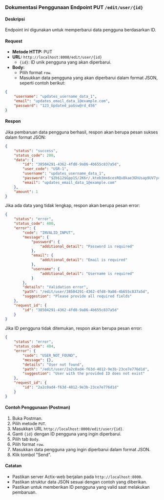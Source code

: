 ### Dokumentasi Penggunaan Endpoint PUT `/edit/user/{id}`

#### Deskripsi
Endpoint ini digunakan untuk memperbarui data pengguna berdasarkan ID.

#### Request
- **Metode HTTP:** PUT
- **URL:** `http://localhost:8000/edit/user/{id}`
    - `{id}`: ID unik pengguna yang akan diperbarui.
- **Body:**
    - Pilih format `row`.
    - Masukkan data pengguna yang akan diperbarui dalam format JSON, seperti contoh berikut:

```json
{
    "username": "updates_username_data_1",
    "email": "updates_email_data_1@example.com",
    "password": "123_Updated_pa$sw@rd_456"
}
```

#### Respon

Jika pembaruan data pengguna berhasil, respon akan berupa pesan sukses dalam format JSON:
```json
{
    "status": "success",
    "status_code": 200,
    "data": {
        "id": "38504291-4362-4fd8-9a86-4b655c837a5d",
        "user_code": "USR-1",
        "username": "updates_username_data_1",
        "password": "$2b$12$Gpp1S/2K6r/.kteb3mx6cesRQv8kae3GhUsap9UV7y4RSICZEzVy.",
        "email": "updates_email_data_1@example.com"
    },
    "amount": 1
}
```

Jika ada data yang tidak lengkap, respon akan berupa pesan error:
```json
{
    "status": "error",
    "status_code": 400,
    "error": {
        "code": "INVALID_INPUT",
        "message": {
            "password": {
                "additional_detail": "Password is required"
            },
            "email": {
                "additional_detail": "Email is required"
            },
            "username": {
                "additional_detail": "Username is required"
            }
        },
        "details": "Validation error",
        "path": "/edit/user/38504291-4362-4fd8-9a86-4b655c837a5d",
        "suggestion": "Please provide all required fields"
    },
    "request_id": {
        "id": "38504291-4362-4fd8-9a86-4b655c837a5d"
    }
}
```

Jika ID pengguna tidak ditemukan, respon akan berupa pesan error:
```json
{
    "status": "error",
    "status_code": 404,
    "error": {
        "code": "USER_NOT_FOUND",
        "message": {},
        "details": "User not found",
        "path": "/edit/user/2a2c0ad4-f63d-4812-9e3b-23ce7e776d1d",
        "suggestion": "User with the provided ID does not exist"
    },
    "request_id": {
        "id": "2a2c0ad4-f63d-4812-9e3b-23ce7e776d1d"
    }
}
```

#### Contoh Penggunaan (Postman)
1. Buka Postman.
2. Pilih metode `PUT`.
3. Masukkan URL `http://localhost:8000/edit/user/{id}`.
4. Ganti `{id}` dengan ID pengguna yang ingin diperbarui.
5. Pilih tab `Body`.
6. Pilih format `row`.
7. Masukkan data pengguna yang ingin diperbarui dalam format JSON.
8. Klik tombol "Send".

#### Catatan
- Pastikan server Actix-web berjalan pada `http://localhost:8000`.
- Pastikan struktur data JSON sesuai dengan contoh yang diberikan.
- Pastikan untuk memberikan ID pengguna yang valid saat melakukan pembaruan.